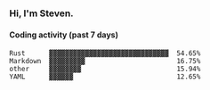 ### Hi, I'm Steven.

#### Coding activity (past 7 days)
```
Rust      ▓▓▓▓▓▓▓▓▓▓▓▓▓▓▓▓▓▓▓▓▓▓▓▓▓▓▓▓▓▓  54.65%
Markdown  ▓▓▓▓▓▓▓▓▓                       16.75%
other     ▓▓▓▓▓▓▓▓                        15.94%
YAML      ▓▓▓▓▓▓                          12.65%
```
